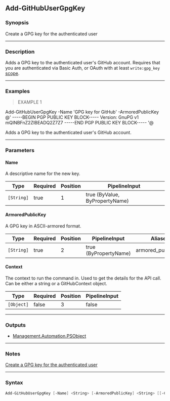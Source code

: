 Add-GitHubUserGpgKey
--------------------

### Synopsis
Create a GPG key for the authenticated user

---

### Description

Adds a GPG key to the authenticated user's GitHub account.
Requires that you are authenticated via Basic Auth, or OAuth with at least `write:gpg_key`
[scope](https://docs.github.com/apps/building-oauth-apps/understanding-scopes-for-oauth-apps/).

---

### Examples
> EXAMPLE 1

Add-GitHubUserGpgKey -Name 'GPG key for GitHub' -ArmoredPublicKey @'
-----BEGIN PGP PUBLIC KEY BLOCK-----
Version: GnuPG v1
mQINBFnZ2ZIBEADQ2Z7Z7
-----END PGP PUBLIC KEY BLOCK-----
'@

Adds a GPG key to the authenticated user's GitHub account.

---

### Parameters
#### **Name**
A descriptive name for the new key.

|Type      |Required|Position|PipelineInput                 |
|----------|--------|--------|------------------------------|
|`[String]`|true    |1       |true (ByValue, ByPropertyName)|

#### **ArmoredPublicKey**
A GPG key in ASCII-armored format.

|Type      |Required|Position|PipelineInput        |Aliases           |
|----------|--------|--------|---------------------|------------------|
|`[String]`|true    |2       |true (ByPropertyName)|armored_public_key|

#### **Context**
The context to run the command in. Used to get the details for the API call.
Can be either a string or a GitHubContext object.

|Type      |Required|Position|PipelineInput|
|----------|--------|--------|-------------|
|`[Object]`|false   |3       |false        |

---

### Outputs
* [Management.Automation.PSObject](https://learn.microsoft.com/en-us/dotnet/api/System.Management.Automation.PSObject)

---

### Notes
[Create a GPG key for the authenticated user](https://docs.github.com/rest/users/gpg-keys#create-a-gpg-key-for-the-authenticated-user)

---

### Syntax
```PowerShell
Add-GitHubUserGpgKey [-Name] <String> [-ArmoredPublicKey] <String> [[-Context] <Object>] [<CommonParameters>]
```
